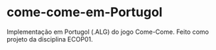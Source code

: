 # come-come-em-Portugol
Implementação em Portugol (.ALG) do jogo Come-Come. Feito como projeto da disciplina ECOP01.
